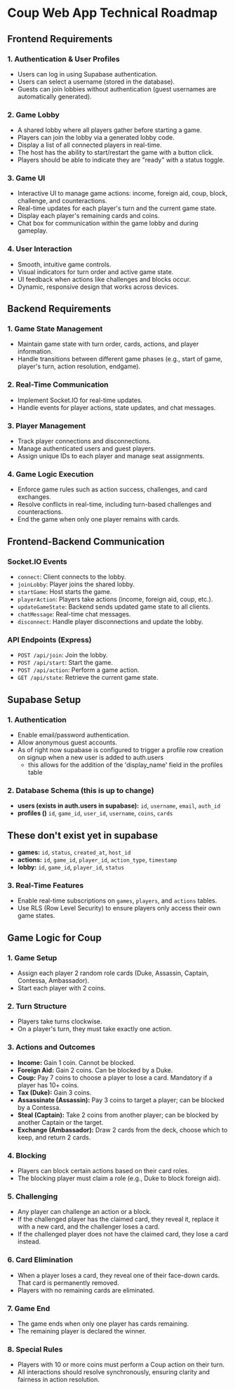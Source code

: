 # Coup Web App Technical Roadmap

## **Frontend Requirements**

### **1. Authentication & User Profiles**
- Users can log in using Supabase authentication.
- Users can select a username (stored in the database).
- Guests can join lobbies without authentication (guest usernames are automatically generated).

### **2. Game Lobby**
- A shared lobby where all players gather before starting a game.
- Players can join the lobby via a generated lobby code.
- Display a list of all connected players in real-time.
- The host has the ability to start/restart the game with a button click.
- Players should be able to indicate they are "ready" with a status toggle.

### **3. Game UI**
- Interactive UI to manage game actions: income, foreign aid, coup, block, challenge, and counteractions.
- Real-time updates for each player's turn and the current game state.
- Display each player's remaining cards and coins.
- Chat box for communication within the game lobby and during gameplay.

### **4. User Interaction**
- Smooth, intuitive game controls.
- Visual indicators for turn order and active game state.
- UI feedback when actions like challenges and blocks occur.
- Dynamic, responsive design that works across devices.

## **Backend Requirements**

### **1. Game State Management**
- Maintain game state with turn order, cards, actions, and player information.
- Handle transitions between different game phases (e.g., start of game, player's turn, action resolution, endgame).

### **2. Real-Time Communication**
- Implement Socket.IO for real-time updates.
- Handle events for player actions, state updates, and chat messages.

### **3. Player Management**
- Track player connections and disconnections.
- Manage authenticated users and guest players.
- Assign unique IDs to each player and manage seat assignments.

### **4. Game Logic Execution**
- Enforce game rules such as action success, challenges, and card exchanges.
- Resolve conflicts in real-time, including turn-based challenges and counteractions.
- End the game when only one player remains with cards.

## **Frontend-Backend Communication**

### **Socket.IO Events**
- `connect`: Client connects to the lobby.
- `joinLobby`: Player joins the shared lobby.
- `startGame`: Host starts the game.
- `playerAction`: Players take actions (income, foreign aid, coup, etc.).
- `updateGameState`: Backend sends updated game state to all clients.
- `chatMessage`: Real-time chat messages.
- `disconnect`: Handle player disconnections and update the lobby.

### **API Endpoints (Express)**
- `POST /api/join`: Join the lobby.
- `POST /api/start`: Start the game.
- `POST /api/action`: Perform a game action.
- `GET /api/state`: Retrieve the current game state.

## **Supabase Setup**

### **1. Authentication**
- Enable email/password authentication.
- Allow anonymous guest accounts.
- As of right now supabase is configured to trigger a profile row creation on signup when a new user is added to auth.users
    - this allows for the addition of the 'display_name' field in the profiles table

### **2. Database Schema (this is up to change)**
- **users (exists in auth.users in supabase):** `id`, `username`, `email`, `auth_id` 
- **profiles ()** `id`, `game_id`, `user_id`, `username`, `coins`, `cards`
## These don't exist yet in supabase
- **games:** `id`, `status`, `created_at`, `host_id`
- **actions:** `id`, `game_id`, `player_id`, `action_type`, `timestamp`
- **lobby:** `id`, `game_id`, `player_id`, `status`

### **3. Real-Time Features**
- Enable real-time subscriptions on `games`, `players`, and `actions` tables.
- Use RLS (Row Level Security) to ensure players only access their own game states.

## **Game Logic for Coup**

### **1. Game Setup**
- Assign each player 2 random role cards (Duke, Assassin, Captain, Contessa, Ambassador).
- Start each player with 2 coins.

### **2. Turn Structure**
- Players take turns clockwise.
- On a player's turn, they must take exactly one action.

### **3. Actions and Outcomes**

- **Income:** Gain 1 coin. Cannot be blocked.
- **Foreign Aid:** Gain 2 coins. Can be blocked by a Duke.
- **Coup:** Pay 7 coins to choose a player to lose a card. Mandatory if a player has 10+ coins.
- **Tax (Duke):** Gain 3 coins.
- **Assassinate (Assassin):** Pay 3 coins to target a player; can be blocked by a Contessa.
- **Steal (Captain):** Take 2 coins from another player; can be blocked by another Captain or the target.
- **Exchange (Ambassador):** Draw 2 cards from the deck, choose which to keep, and return 2 cards.

### **4. Blocking**
- Players can block certain actions based on their card roles.
- The blocking player must claim a role (e.g., Duke to block foreign aid).

### **5. Challenging**
- Any player can challenge an action or a block.
- If the challenged player has the claimed card, they reveal it, replace it with a new card, and the challenger loses a card.
- If the challenged player does not have the claimed card, they lose a card instead.

### **6. Card Elimination**
- When a player loses a card, they reveal one of their face-down cards. That card is permanently removed.
- Players with no remaining cards are eliminated.

### **7. Game End**
- The game ends when only one player has cards remaining.
- The remaining player is declared the winner.

### **8. Special Rules**
- Players with 10 or more coins must perform a Coup action on their turn.
- All interactions should resolve synchronously, ensuring clarity and fairness in action resolution.

